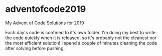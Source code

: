 # adventofcode2019
My Advent of Code Solutions for 2019

Each day's code is confined to it's own folder. I'm doing my best to write the code quickly when it is released, so it's probably not the cleanest nor the most efficient solution! I spend a couple of minutes cleaning the code after solving before pushing.

